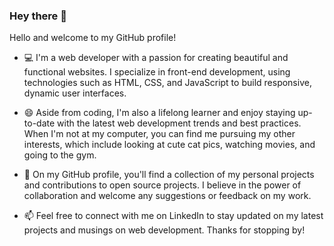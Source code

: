 ### Hey there 👋

Hello and welcome to my GitHub profile! 

- 💻 I'm a web developer with a passion for creating beautiful and functional websites. I specialize in front-end development, using technologies such as HTML, CSS, and JavaScript to build responsive, dynamic user interfaces.

- 😄 Aside from coding, I'm also a lifelong learner and enjoy staying up-to-date with the latest web development trends and best practices. When I'm not at my computer, you can find me pursuing my other interests, which include looking at cute cat pics, watching movies, and going to the gym.

- 🌱 On my GitHub profile, you'll find a collection of my personal projects and contributions to open source projects. I believe in the power of collaboration and welcome any suggestions or feedback on my work.

- 📫 Feel free to connect with me on LinkedIn to stay updated on my latest projects and musings on web development. Thanks for stopping by!
